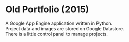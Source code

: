 # Old Portfolio (2015) 
A Google App Engine application written in Python.  
Project data and images are stored on Google Datastore.  
There is a little control panel to manage projects. 
